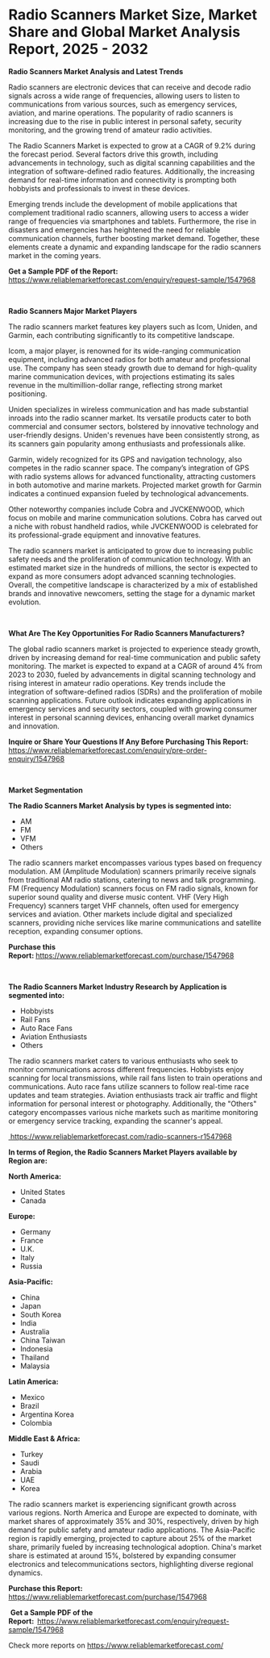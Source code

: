 <p><h1>Radio Scanners Market Size, Market Share and Global Market Analysis Report, 2025 - 2032</h1></p><p><strong>Radio Scanners Market Analysis and Latest Trends</strong></p>
<p><p>Radio scanners are electronic devices that can receive and decode radio signals across a wide range of frequencies, allowing users to listen to communications from various sources, such as emergency services, aviation, and marine operations. The popularity of radio scanners is increasing due to the rise in public interest in personal safety, security monitoring, and the growing trend of amateur radio activities. </p><p>The Radio Scanners Market is expected to grow at a CAGR of 9.2% during the forecast period. Several factors drive this growth, including advancements in technology, such as digital scanning capabilities and the integration of software-defined radio features. Additionally, the increasing demand for real-time information and connectivity is prompting both hobbyists and professionals to invest in these devices. </p><p>Emerging trends include the development of mobile applications that complement traditional radio scanners, allowing users to access a wider range of frequencies via smartphones and tablets. Furthermore, the rise in disasters and emergencies has heightened the need for reliable communication channels, further boosting market demand. Together, these elements create a dynamic and expanding landscape for the radio scanners market in the coming years.</p></p>
<p><strong>Get a Sample PDF of the Report:&nbsp;</strong> <a href="https://www.reliablemarketforecast.com/enquiry/request-sample/1547968?utm_campaign=2515&utm_medium=2&utm_source=Github&utm_content=ia&utm_term=20022025&utm_id=radio-scanners">https://www.reliablemarketforecast.com/enquiry/request-sample/1547968</a></p>
<p>&nbsp;</p>
<p><strong>Radio Scanners Major Market Players</strong></p>
<p><p>The radio scanners market features key players such as Icom, Uniden, and Garmin, each contributing significantly to its competitive landscape. </p><p>Icom, a major player, is renowned for its wide-ranging communication equipment, including advanced radios for both amateur and professional use. The company has seen steady growth due to demand for high-quality marine communication devices, with projections estimating its sales revenue in the multimillion-dollar range, reflecting strong market positioning.</p><p>Uniden specializes in wireless communication and has made substantial inroads into the radio scanner market. Its versatile products cater to both commercial and consumer sectors, bolstered by innovative technology and user-friendly designs. Uniden's revenues have been consistently strong, as its scanners gain popularity among enthusiasts and professionals alike.</p><p>Garmin, widely recognized for its GPS and navigation technology, also competes in the radio scanner space. The company’s integration of GPS with radio systems allows for advanced functionality, attracting customers in both automotive and marine markets. Projected market growth for Garmin indicates a continued expansion fueled by technological advancements.</p><p>Other noteworthy companies include Cobra and JVCKENWOOD, which focus on mobile and marine communication solutions. Cobra has carved out a niche with robust handheld radios, while JVCKENWOOD is celebrated for its professional-grade equipment and innovative features.</p><p>The radio scanners market is anticipated to grow due to increasing public safety needs and the proliferation of communication technology. With an estimated market size in the hundreds of millions, the sector is expected to expand as more consumers adopt advanced scanning technologies. Overall, the competitive landscape is characterized by a mix of established brands and innovative newcomers, setting the stage for a dynamic market evolution.</p></p>
<p>&nbsp;</p>
<p><strong>What Are The Key Opportunities For Radio Scanners Manufacturers?</strong></p>
<p><p>The global radio scanners market is projected to experience steady growth, driven by increasing demand for real-time communication and public safety monitoring. The market is expected to expand at a CAGR of around 4% from 2023 to 2030, fueled by advancements in digital scanning technology and rising interest in amateur radio operations. Key trends include the integration of software-defined radios (SDRs) and the proliferation of mobile scanning applications. Future outlook indicates expanding applications in emergency services and security sectors, coupled with growing consumer interest in personal scanning devices, enhancing overall market dynamics and innovation.</p></p>
<p><strong>Inquire or Share Your Questions If Any Before Purchasing This Report:</strong> <a href="https://www.reliablemarketforecast.com/enquiry/pre-order-enquiry/1547968?utm_campaign=2515&utm_medium=2&utm_source=Github&utm_content=ia&utm_term=20022025&utm_id=radio-scanners">https://www.reliablemarketforecast.com/enquiry/pre-order-enquiry/1547968</a></p>
<p>&nbsp;</p>
<p><strong>Market Segmentation</strong></p>
<p><strong>The Radio Scanners Market Analysis by types is segmented into:</strong></p>
<p><ul><li>AM</li><li>FM</li><li>VFM</li><li>Others</li></ul></p>
<p><p>The radio scanners market encompasses various types based on frequency modulation. AM (Amplitude Modulation) scanners primarily receive signals from traditional AM radio stations, catering to news and talk programming. FM (Frequency Modulation) scanners focus on FM radio signals, known for superior sound quality and diverse music content. VHF (Very High Frequency) scanners target VHF channels, often used for emergency services and aviation. Other markets include digital and specialized scanners, providing niche services like marine communications and satellite reception, expanding consumer options.</p></p>
<p><strong>Purchase this Report:&nbsp;</strong><a href="https://www.reliablemarketforecast.com/purchase/1547968?utm_campaign=2515&utm_medium=2&utm_source=Github&utm_content=ia&utm_term=20022025&utm_id=radio-scanners">https://www.reliablemarketforecast.com/purchase/1547968</a></p>
<p>&nbsp;</p>
<p><strong>The Radio Scanners Market Industry Research by Application is segmented into:</strong></p>
<p><ul><li>Hobbyists</li><li>Rail Fans</li><li>Auto Race Fans</li><li>Aviation Enthusiasts</li><li>Others</li></ul></p>
<p><p>The radio scanners market caters to various enthusiasts who seek to monitor communications across different frequencies. Hobbyists enjoy scanning for local transmissions, while rail fans listen to train operations and communications. Auto race fans utilize scanners to follow real-time race updates and team strategies. Aviation enthusiasts track air traffic and flight information for personal interest or photography. Additionally, the "Others" category encompasses various niche markets such as maritime monitoring or emergency service tracking, expanding the scanner's appeal.</p></p>
<p><a href="https://www.reliablemarketforecast.com/radio-scanners-r1547968?utm_campaign=2515&utm_medium=2&utm_source=Github&utm_content=ia&utm_term=20022025&utm_id=radio-scanners">&nbsp;https://www.reliablemarketforecast.com/radio-scanners-r1547968</a></p>
<p><strong>In terms of Region, the Radio Scanners Market Players available by Region are:</strong></p>
<p>
    <p> <strong> North America: </strong>
        <ul>
            <li>United States</li>
            <li>Canada</li>
        </ul>
        </p> 
    <p> <strong> Europe: </strong>
        <ul>
            <li>Germany</li>
            <li>France</li>
            <li>U.K.</li>
            <li>Italy</li>
            <li>Russia</li>
        </ul>
        </p> 
    <p> <strong> Asia-Pacific: </strong>
        <ul>
            <li>China</li>
            <li>Japan</li>
            <li>South Korea</li>
            <li>India</li>
            <li>Australia</li>
            <li>China Taiwan</li>
            <li>Indonesia</li>
            <li>Thailand</li>
            <li>Malaysia</li>
        </ul>
        </p> 
    <p> <strong> Latin America: </strong>
        <ul>
            <li>Mexico</li>
            <li>Brazil</li>
            <li>Argentina Korea</li>
            <li>Colombia</li>
        </ul>
        </p> 
    <p> <strong> Middle East & Africa: </strong>
        <ul>
            <li>Turkey</li>
            <li>Saudi</li>
            <li>Arabia</li>
            <li>UAE</li>
            <li>Korea</li>
        </ul>
    </p>
    </p>
<p><p>The radio scanners market is experiencing significant growth across various regions. North America and Europe are expected to dominate, with market shares of approximately 35% and 30%, respectively, driven by high demand for public safety and amateur radio applications. The Asia-Pacific region is rapidly emerging, projected to capture about 25% of the market share, primarily fueled by increasing technological adoption. China's market share is estimated at around 15%, bolstered by expanding consumer electronics and telecommunications sectors, highlighting diverse regional dynamics.</p></p>
<p><strong>Purchase this Report: </strong><a href="https://www.reliablemarketforecast.com/purchase/1547968?utm_campaign=2515&utm_medium=2&utm_source=Github&utm_content=ia&utm_term=20022025&utm_id=radio-scanners">https://www.reliablemarketforecast.com/purchase/1547968</a></p>
<p>&nbsp;<strong>Get a Sample PDF of the Report:&nbsp;&nbsp;</strong><a href="https://www.reliablemarketforecast.com/enquiry/request-sample/1547968?utm_campaign=2515&utm_medium=2&utm_source=Github&utm_content=ia&utm_term=20022025&utm_id=radio-scanners">https://www.reliablemarketforecast.com/enquiry/request-sample/1547968</a></p>
<p><strong></strong></p>
<p>Check more reports on <a href="https://www.reliablemarketforecast.com/?utm_campaign=2515&utm_medium=2&utm_source=Github&utm_content=ia&utm_term=20022025&utm_id=radio-scanners">https://www.reliablemarketforecast.com/</a></p>